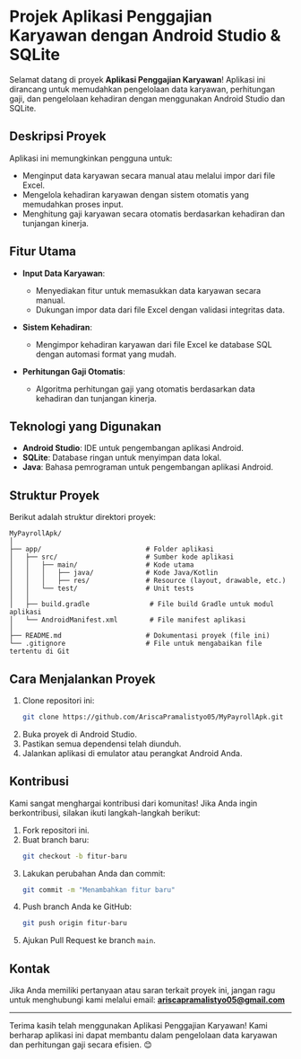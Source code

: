 # Projek Aplikasi Penggajian Karyawan dengan Android Studio & SQLite

Selamat datang di proyek **Aplikasi Penggajian Karyawan**! Aplikasi ini dirancang untuk memudahkan pengelolaan data karyawan, perhitungan gaji, dan pengelolaan kehadiran dengan menggunakan Android Studio dan SQLite. 

## Deskripsi Proyek

Aplikasi ini memungkinkan pengguna untuk:
- Menginput data karyawan secara manual atau melalui impor dari file Excel.
- Mengelola kehadiran karyawan dengan sistem otomatis yang memudahkan proses input.
- Menghitung gaji karyawan secara otomatis berdasarkan kehadiran dan tunjangan kinerja.

## Fitur Utama

- **Input Data Karyawan**: 
  - Menyediakan fitur untuk memasukkan data karyawan secara manual.
  - Dukungan impor data dari file Excel dengan validasi integritas data.

- **Sistem Kehadiran**: 
  - Mengimpor kehadiran karyawan dari file Excel ke database SQL dengan automasi format yang mudah.

- **Perhitungan Gaji Otomatis**: 
  - Algoritma perhitungan gaji yang otomatis berdasarkan data kehadiran dan tunjangan kinerja.

## Teknologi yang Digunakan

- **Android Studio**: IDE untuk pengembangan aplikasi Android.
- **SQLite**: Database ringan untuk menyimpan data lokal.
- **Java**: Bahasa pemrograman untuk pengembangan aplikasi Android.

## Struktur Proyek

Berikut adalah struktur direktori proyek:

```
MyPayrollApk/
│
├── app/                          # Folder aplikasi
│   ├── src/                      # Sumber kode aplikasi
│   │   ├── main/                 # Kode utama
│   │   │   ├── java/             # Kode Java/Kotlin
│   │   │   ├── res/              # Resource (layout, drawable, etc.)
│   │   └── test/                 # Unit tests
│   │
│   ├── build.gradle               # File build Gradle untuk modul aplikasi
│   └── AndroidManifest.xml        # File manifest aplikasi
│
├── README.md                     # Dokumentasi proyek (file ini)
└── .gitignore                    # File untuk mengabaikan file tertentu di Git
```

## Cara Menjalankan Proyek

1. Clone repositori ini:
   ```bash
   git clone https://github.com/AriscaPramalistyo05/MyPayrollApk.git
   ```
2. Buka proyek di Android Studio.
3. Pastikan semua dependensi telah diunduh.
4. Jalankan aplikasi di emulator atau perangkat Android Anda.

## Kontribusi

Kami sangat menghargai kontribusi dari komunitas! Jika Anda ingin berkontribusi, silakan ikuti langkah-langkah berikut:

1. Fork repositori ini.
2. Buat branch baru:
   ```bash
   git checkout -b fitur-baru
   ```
3. Lakukan perubahan Anda dan commit:
   ```bash
   git commit -m "Menambahkan fitur baru"
   ```
4. Push branch Anda ke GitHub:
   ```bash
   git push origin fitur-baru
   ```
5. Ajukan Pull Request ke branch `main`.

## Kontak

Jika Anda memiliki pertanyaan atau saran terkait proyek ini, jangan ragu untuk menghubungi kami melalui email: **ariscapramalistyo05@gmail.com**

---

Terima kasih telah menggunakan Aplikasi Penggajian Karyawan! Kami berharap aplikasi ini dapat membantu dalam pengelolaan data karyawan dan perhitungan gaji secara efisien. 😊
